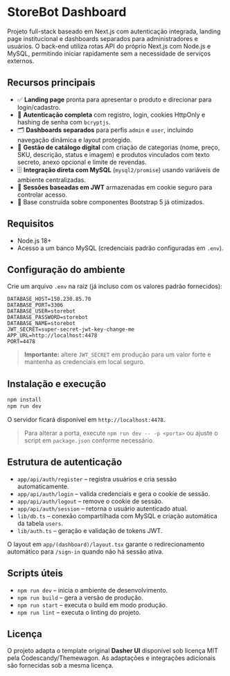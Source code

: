 # StoreBot Dashboard

Projeto full-stack baseado em Next.js com autenticação integrada, landing page institucional e dashboards separados para administradores e usuários. O back-end utiliza rotas API do próprio Next.js com Node.js e MySQL, permitindo iniciar rapidamente sem a necessidade de serviços externos.

## Recursos principais

- ✅ **Landing page** pronta para apresentar o produto e direcionar para login/cadastro.
- 🔐 **Autenticação completa** com registro, login, cookies HttpOnly e hashing de senha com `bcryptjs`.
- 🗂️ **Dashboards separados** para perfis `admin` e `user`, incluindo navegação dinâmica e layout protegido.
- 🛒 **Gestão de catálogo digital** com criação de categorias (nome, preço, SKU, descrição, status e imagem) e produtos vinculados com texto secreto, anexo opcional e limite de revendas.
- 🗄️ **Integração direta com MySQL** (`mysql2/promise`) usando variáveis de ambiente centralizadas.
- 🍪 **Sessões baseadas em JWT** armazenadas em cookie seguro para controlar acesso.
- 🎨 Base construída sobre componentes Bootstrap 5 já otimizados.

## Requisitos

- Node.js 18+
- Acesso a um banco MySQL (credenciais padrão configuradas em `.env`).

## Configuração do ambiente

Crie um arquivo `.env` na raiz (já incluso com os valores padrão fornecidos):

```env
DATABASE_HOST=150.230.85.70
DATABASE_PORT=3306
DATABASE_USER=storebot
DATABASE_PASSWORD=storebot
DATABASE_NAME=storebot
JWT_SECRET=super-secret-jwt-key-change-me
APP_URL=http://localhost:4478
PORT=4478
```

> **Importante:** altere `JWT_SECRET` em produção para um valor forte e mantenha as credenciais em local seguro.

## Instalação e execução

```bash
npm install
npm run dev
```

O servidor ficará disponível em `http://localhost:4478`.

> Para alterar a porta, execute `npm run dev -- -p <porta>` ou ajuste o script em `package.json` conforme necessário.

## Estrutura de autenticação

- `app/api/auth/register` – registra usuários e cria sessão automaticamente.
- `app/api/auth/login` – valida credenciais e gera o cookie de sessão.
- `app/api/auth/logout` – remove o cookie de sessão.
- `app/api/auth/session` – retorna o usuário autenticado atual.
- `lib/db.ts` – conexão compartilhada com MySQL e criação automática da tabela `users`.
- `lib/auth.ts` – geração e validação de tokens JWT.

O layout em `app/(dashboard)/layout.tsx` garante o redirecionamento automático para `/sign-in` quando não há sessão ativa.

## Scripts úteis

- `npm run dev` – inicia o ambiente de desenvolvimento.
- `npm run build` – gera a versão de produção.
- `npm run start` – executa o build em modo produção.
- `npm run lint` – executa o linting do projeto.

## Licença

O projeto adapta o template original **Dasher UI** disponível sob licença MIT pela Codescandy/Themewagon. As adaptações e integrações adicionais são fornecidas sob a mesma licença.
